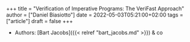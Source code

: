 +++
title = "Verification of Imperative Programs: The VeriFast Approach"
author = ["Daniel Biasiotto"]
date = 2022-05-03T05:21:00+02:00
tags = ["article"]
draft = false
+++

-   Authors: [Bart Jacobs]({{< relref "bart_jacobs.md" >}}) &amp; co